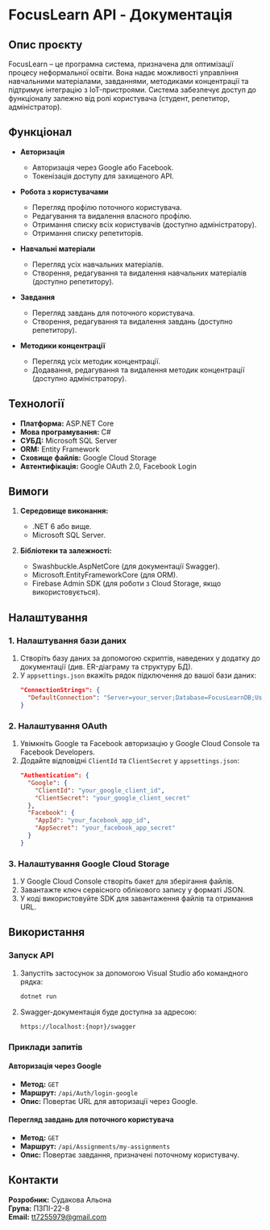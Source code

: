 # FocusLearn API - Документація  

## Опис проєкту  

FocusLearn – це програмна система, призначена для оптимізації процесу неформальної освіти. Вона надає можливості управління навчальними матеріалами, завданнями, методиками концентрації та підтримує інтеграцію з IoT-пристроями. Система забезпечує доступ до функціоналу залежно від ролі користувача (студент, репетитор, адміністратор).  

## Функціонал  

- **Авторизація**  
  - Авторизація через Google або Facebook.  
  - Токенізація доступу для захищеного API.  

- **Робота з користувачами**  
  - Перегляд профілю поточного користувача.  
  - Редагування та видалення власного профілю.  
  - Отримання списку всіх користувачів (доступно адміністратору).  
  - Отримання списку репетиторів.  

- **Навчальні матеріали**  
  - Перегляд усіх навчальних матеріалів.  
  - Створення, редагування та видалення навчальних матеріалів (доступно репетитору).  

- **Завдання**  
  - Перегляд завдань для поточного користувача.  
  - Створення, редагування та видалення завдань (доступно репетитору).  

- **Методики концентрації**  
  - Перегляд усіх методик концентрації.  
  - Додавання, редагування та видалення методик концентрації (доступно адміністратору).  

## Технології  

- **Платформа:** ASP.NET Core  
- **Мова програмування:** C#  
- **СУБД:** Microsoft SQL Server  
- **ORM:** Entity Framework  
- **Сховище файлів:** Google Cloud Storage  
- **Автентифікація:** Google OAuth 2.0, Facebook Login  

## Вимоги  

1. **Середовище виконання:**  
   - .NET 6 або вище.  
   - Microsoft SQL Server.  

2. **Бібліотеки та залежності:**  
   - Swashbuckle.AspNetCore (для документації Swagger).  
   - Microsoft.EntityFrameworkCore (для ORM).  
   - Firebase Admin SDK (для роботи з Cloud Storage, якщо використовується).  

## Налаштування  

### 1. Налаштування бази даних  
1. Створіть базу даних за допомогою скриптів, наведених у додатку до документації (див. ER-діаграму та структуру БД).  
2. У `appsettings.json` вкажіть рядок підключення до вашої бази даних:  
   ```json  
   "ConnectionStrings": {
     "DefaultConnection": "Server=your_server;Database=FocusLearnDB;User Id=your_user;Password=your_password;"
   }
   ```  

### 2. Налаштування OAuth  
1. Увімкніть Google та Facebook авторизацію у Google Cloud Console та Facebook Developers.  
2. Додайте відповідні `ClientId` та `ClientSecret` у `appsettings.json`:  
   ```json  
   "Authentication": {
     "Google": {
       "ClientId": "your_google_client_id",
       "ClientSecret": "your_google_client_secret"
     },
     "Facebook": {
       "AppId": "your_facebook_app_id",
       "AppSecret": "your_facebook_app_secret"
     }
   }
   ```  

### 3. Налаштування Google Cloud Storage  
1. У Google Cloud Console створіть бакет для зберігання файлів.  
2. Завантажте ключ сервісного облікового запису у форматі JSON.  
3. У коді використовуйте SDK для завантаження файлів та отримання URL.  

## Використання  

### Запуск API  
1. Запустіть застосунок за допомогою Visual Studio або командного рядка:  
   ```bash  
   dotnet run
   ```  

2. Swagger-документація буде доступна за адресою:  
   ```
   https://localhost:{порт}/swagger
   ```  

### Приклади запитів  

#### **Авторизація через Google**  
- **Метод:** `GET`  
- **Маршрут:** `/api/Auth/login-google`  
- **Опис:** Повертає URL для авторизації через Google.  

#### **Перегляд завдань для поточного користувача**  
- **Метод:** `GET`  
- **Маршрут:** `/api/Assignments/my-assignments`  
- **Опис:** Повертає завдання, призначені поточному користувачу.  

## Контакти  

**Розробник:** Судакова Альона  
**Група:** ПЗПІ-22-8  
**Email:** tt7255979@gmail.com
